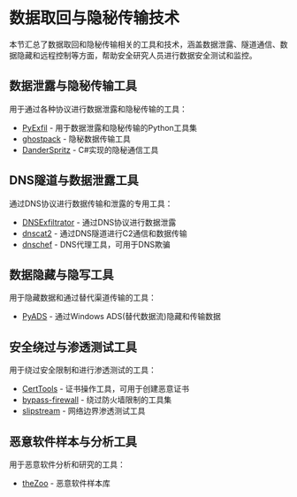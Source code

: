 # 数据取回与隐秘传输技术

本节汇总了数据取回和隐秘传输相关的工具和技术，涵盖数据泄露、隧道通信、数据隐藏和远程控制等方面，帮助安全研究人员进行数据安全测试和监控。

## 数据泄露与隐秘传输工具

用于通过各种协议进行数据泄露和隐秘传输的工具：

- [PyExfil](https://github.com/mgeeky/PyExfil) - 用于数据泄露和隐秘传输的Python工具集
- [ghostpack](https://github.com/sensepost/ghostpack) - 隐秘数据传输工具
- [DanderSpritz](https://github.com/snovvcrash/DanderSpritz) - C#实现的隐秘通信工具

## DNS隧道与数据泄露工具

通过DNS协议进行数据传输和泄露的专用工具：

- [DNSExfiltrator](https://github.com/Arno0x/DNSExfiltrator) - 通过DNS协议进行数据泄露
- [dnscat2](https://github.com/iagox86/dnscat2) - 通过DNS隧道进行C2通信和数据传输
- [dnschef](https://github.com/lukebaggett/dnschef) - DNS代理工具，可用于DNS欺骗

## 数据隐藏与隐写工具

用于隐藏数据和通过替代渠道传输的工具：

- [PyADS](https://github.com/lightos/PyADS) - 通过Windows ADS(替代数据流)隐藏和传输数据

## 安全绕过与渗透测试工具

用于绕过安全限制和进行渗透测试的工具：

- [CertTools](https://github.com/byt3bl33d3r/CertTools) - 证书操作工具，可用于创建恶意证书
- [bypass-firewall](https://github.com/vincentcox/bypass-firewall) - 绕过防火墙限制的工具集
- [slipstream](https://github.com/nccgroup/slipstream) - 网络边界渗透测试工具

## 恶意软件样本与分析工具

用于恶意软件分析和研究的工具：

- [theZoo](https://github.com/ytisf/theZoo) - 恶意软件样本库